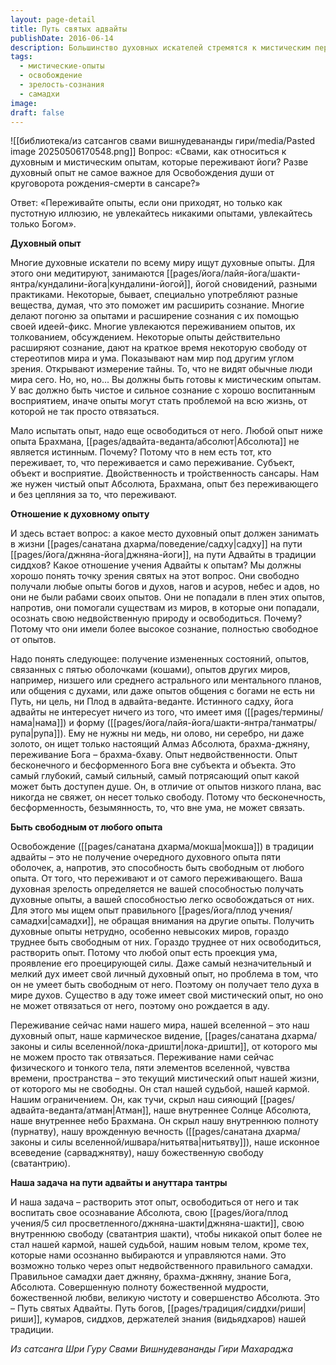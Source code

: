 ```yaml
---
layout: page-detail
title: Путь святых адвайты
publishDate: 2016-06-14
description: Большинство духовных искателей стремятся к мистическим переживаниям, считая их важнейшими для освобождения, но в адвайте истинная цель - не сами опыты, а освобождение от них. Настоящая зрелость определяется не количеством пережитых состояний, а способностью быть свободным от любых опытов, растворяя их. Путь адвайты - это поиск опыта Абсолюта, недвойственности, который не связывает, а освобождает, ведя к истинной свободе и знанию Бога.
tags:
  - мистические-опыты
  - освобождение
  - зрелость-сознания
  - самадхи
image: 
draft: false
---
```

![[библиотека/из сатсангов свами вишнудевананды гири/media/Pasted image 20250506170548.png]]
Вопрос: «Свами, как относиться к духовным и мистическим опытам, которые переживают йоги? Разве духовный опыт не самое важное для Освобождения души от круговорота рождения-смерти в сансаре?»

Ответ: «Переживайте опыты, если они приходят, но только как пустотную иллюзию, не увлекайтесь никакими опытами, увлекайтесь только Богом».

**Духовный опыт**

Многие духовные искатели по всему миру ищут духовные опыты. Для этого они медитируют, занимаются [[pages/йога/лайя-йога/шакти-янтра/кундалини-йога|кундалини-йогой]], йогой сновидений, разными практиками. Некоторые, бывает, специально употребляют разные вещества, думая, что это поможет им расширить сознание. Многие делают погоню за опытами и расширение сознания с их помощью своей идеей-фикс. Многие увлекаются переживанием опытов, их толкованием, обсуждением. Некоторые опыты действительно расширяют сознание, дают на краткое время некоторую свободу от стереотипов мира и ума. Показывают нам мир под другим углом зрения. Открывают измерение тайны. То, что не видят обычные люди мира сего. Но, но, но... Вы должны быть готовы к мистическим опытам. У вас должно быть чистое и сильное сознание с хорошо воспитанным восприятием, иначе опыты могут стать проблемой на всю жизнь, от которой не так просто отвязаться. 

Мало испытать опыт, надо еще освободиться от него. Любой опыт ниже опыта Брахмана, [[pages/адвайта-веданта/абсолют|Абсолюта]] не является истинным. Почему? Потому что в нем есть тот, кто переживает, то, что переживается и само переживание. Субъект, объект и восприятие. Двойственность и тройственность сансары. Нам же нужен чистый опыт Абсолюта, Брахмана, опыт без переживающего и без цепляния за то, что переживают.

**Отношение к духовному опыту**

И здесь встает вопрос: а какое место духовный опыт должен занимать в жизни [[pages/санатана дхарма/поведение/садху|садху]] на пути [[pages/йога/джняна-йога|джняна-йоги]], на пути Адвайты в традиции сиддхов? Какое отношение учения Адвайты к опытам? Мы должны хорошо понять точку зрения святых на этот вопрос. Они свободно получали любые опыты богов и духов, нагов и асуров, небес и адов, но они не были рабами своих опытов. Они не попадали в плен этих опытов, напротив, они помогали существам из миров, в которые они попадали, осознать свою недвойственную природу и освободиться. Почему? Потому что они имели более высокое сознание, полностью свободное от опытов. 

Надо понять следующее: получение измененных состояний, опытов, связанных с пятью оболочками (кошами), опытов других миров, например, низшего или среднего астрального или ментального планов, или общения с духами, или даже опытов общения с богами не есть ни Путь, ни цель, ни Плод в адвайта-веданте. Истинного садху, йога адвайты не интересует ничего из того, что имеет имя ([[pages/термины/нама|нама]]) и форму ([[pages/йога/лайя-йога/шакти-янтра/танматры/рупа|рупа]]). Ему не нужны ни медь, ни олово, ни серебро, ни даже золото, он ищет только настоящий Алмаз Абсолюта, брахма-джняну, переживание Бога – брахма-бхаву. Опыт недвойственности. Опыт бесконечного и бесформенного Бога вне субъекта и объекта. Это самый глубокий, самый сильный, самый потрясающий опыт какой может быть доступен душе. Он, в отличие от опытов низкого плана, вас никогда не свяжет, он несет только свободу. Потому что бесконечность, бесформенность, безымянность, то, что вне ума, не может связать.

**Быть свободным от любого опыта**

Освобождение ([[pages/санатана дхарма/мокша|мокша]]) в традиции адвайты – это не получение очередного духовного опыта пяти оболочек, а, напротив, это способность быть свободным от любого опыта. От того, что переживают и от самого переживающего. Ваша духовная зрелость определяется не вашей способностью получать духовные опыты, а вашей способностью легко освобождаться от них. Для этого мы ищем опыт правильного [[pages/йога/плод учения/самадхи|самадхи]], не обращая внимания на другие опыты. Получить духовные опыты нетрудно, особенно невысоких миров, гораздо труднее быть свободным от них. Гораздо труднее от них освободиться, растворить опыт. Потому что любой опыт есть проекция ума, проявление его проецирующей силы. Даже самый незначительный и мелкий дух имеет свой личный духовный опыт, но проблема в том, что он не умеет быть свободным от него. Поэтому он получает тело духа в мире духов. Существо в аду тоже имеет свой мистический опыт, но оно не может отвязаться от него, поэтому оно рождается в аду. 

Переживание сейчас нами нашего мира, нашей вселенной – это наш духовный опыт, наше кармическое видение, [[pages/санатана дхарма/законы и силы вселенной/лока-дришти|лока-дришти]], от которого мы не можем просто так отвязаться. Переживание нами сейчас физического и тонкого тела, пяти элементов вселенной, чувства времени, пространства – это текущий мистический опыт нашей жизни, от которого мы не свободны. Он стал нашей судьбой, нашей кармой. Нашим ограничением. Он, как тучи, скрыл наш сияющий [[pages/адвайта-веданта/атман|Атман]], наше внутреннее Солнце Абсолюта, наше внутреннее небо Брахмана. Он скрыл нашу внутреннюю полноту (пурнатву), нашу врожденную вечность ([[pages/санатана дхарма/законы и силы вселенной/ишвара/нитьятва|нитьятву]]), наше исконное всеведение (сарваджнятву), нашу божественную свободу (сватантрию).

**Наша задача на пути адвайты и ануттара тантры**

И наша задача – растворить этот опыт, освободиться от него и так воспитать свое осознавание Абсолюта, свою [[pages/йога/плод учения/5 сил просветленного/джняна-шакти|джняна-шакти]], свою внутреннюю свободу (сватантрия шакти), чтобы никакой опыт более не стал нашей кармой, нашей судьбой, нашим новым телом, кроме тех, которые нами осознанно выбираются и управляются нами. Это возможно только через опыт недвойственного правильного самадхи. Правильное самадхи дает джняну, брахма-джняну, знание Бога, Абсолюта. Совершенную полноту божественной мудрости, божественной любви, великую чистоту и совершенство Абсолюта. Это – Путь святых Адвайты. Путь богов, [[pages/традиция/сиддхи/риши|риши]], кумаров, сиддхов, держателей знания (видьядхаров) нашей традиции.

*Из сатсанга Шри Гуру Свами Вишнудевананды Гири Махараджа*

